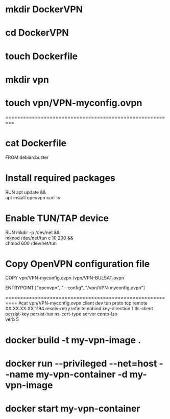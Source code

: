 # mkdir DockerVPN
# cd DockerVPN
# touch  Dockerfile
# mkdir vpn
# touch vpn/VPN-myconfig.ovpn
=========================================================
# cat Dockerfile

FROM debian:buster

# Install required packages
RUN apt update && \
    apt install openvpn curl -y

# Enable TUN/TAP device
RUN mkdir -p /dev/net && \
    mknod /dev/net/tun c 10 200 && \
    chmod 600 /dev/net/tun

# Copy OpenVPN configuration file
COPY vpn/VPN-myconfig.ovpn /vpn/VPN-BULSAT.ovpn

ENTRYPOINT ["openvpn", "--config", "/vpn/VPN-myconfig.ovpn"]

==========================================================
#cat vpn/VPN-myconfig.ovpn
client
dev tun
proto tcp
remote XX.XX.XX.XX 1194
resolv-retry infinite
nobind
key-direction 1
tls-client
persist-key
persist-tun
ns-cert-type server
comp-lzo  
verb 5





# docker build -t my-vpn-image .
# docker run --privileged --net=host --name my-vpn-container -d my-vpn-image
# docker start  my-vpn-container
